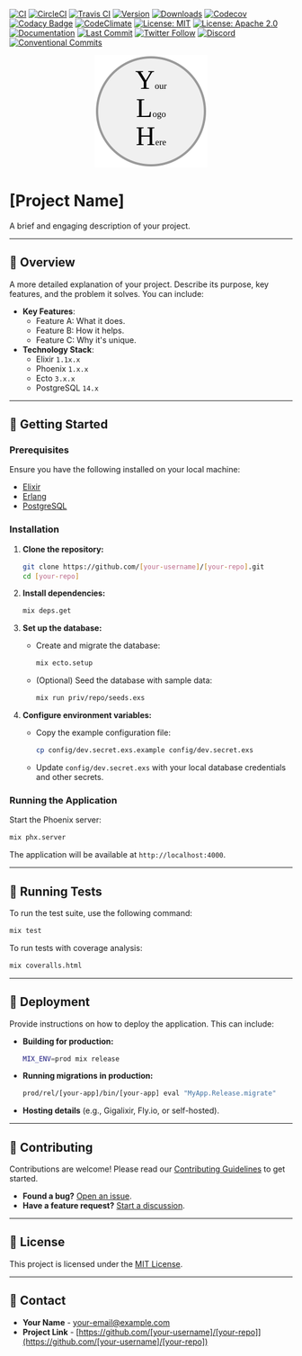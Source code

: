 [![CI](https://github.com/[your-username]/[your-repo]/actions/workflows/ci.yml/badge.svg)](https://github.com/[your-username]/[your-repo]/actions/workflows/ci.yml)
[![CircleCI](https://circleci.com/gh/[your-username]/[your-repo].svg?style=svg)](https://circleci.com/gh/[your-username]/[your-repo])
[![Travis CI](https://travis-ci.org/[your-username]/[your-repo].svg?branch=main)](https://travis-ci.org/[your-username]/[your-repo])
[![Version](https://img.shields.io/hexpm/v/[your-package].svg)](https://hex.pm/packages/[your-package])
[![Downloads](https://img.shields.io/hexpm/dt/[your-package].svg)](https://hex.pm/packages/[your-package])
[![Codecov](https://codecov.io/gh/[your-username]/[your-repo]/branch/main/graph/badge.svg)](https://codecov.io/gh/[your-username]/[your-repo])
[![Codacy Badge](https://app.codacy.com/project/badge/Grade/[your-project-id])](https://www.codacy.com/gh/[your-username]/[your-repo]/dashboard?utm_source=github.com&amp;utm_medium=referral&amp;utm_content=[your-username]/[your-repo]&amp;utm_campaign=Badge_Grade)
[![CodeClimate](https://api.codeclimate.com/v1/badges/[your-badge-id]/maintainability)](https://codeclimate.com/github/[your-username]/[your-repo]/maintainability)
[![License: MIT](https://img.shields.io/badge/License-MIT-yellow.svg)](https://opensource.org/licenses/MIT)
[![License: Apache 2.0](https://img.shields.io/badge/License-Apache%202.0-blue.svg)](https://opensource.org/licenses/Apache-2.0)
[![Documentation](https://img.shields.io/badge/documentation-gray)](https://hexdocs.pm/[your-package])
[![Last Commit](https://img.shields.io/github/last-commit/[your-username]/[your-repo].svg)](https://github.com/[your-username]/[your-repo]/commits/main)
[![Twitter Follow](https://img.shields.io/twitter/follow/[your-twitter-handle].svg?style=social)](https://twitter.com/[your-twitter-handle])
[![Discord](https://img.shields.io/discord/[your-discord-server-id].svg?logo=discord&colorB=7289DA)](https://discord.gg/[your-invite-code])
[![Conventional Commits](https://img.shields.io/badge/Conventional%20Commits-1.0.0-%23FE5196?logo=conventionalcommits&logoColor=white)](https://conventionalcommits.org)

<div align="center">
  <a href="https://your-website.com">
    <img src="../images/your-logo-here.svg" alt="Project Logo" width="200" height="200">
  </a>
</div>

# [Project Name]

A brief and engaging description of your project.</b>

---

## 📖 Overview

A more detailed explanation of your project. Describe its purpose, key features, and the problem it solves. You can include:

- **Key Features**:
  - Feature A: What it does.
  - Feature B: How it helps.
  - Feature C: Why it's unique.
- **Technology Stack**:
  - Elixir `1.1x.x`
  - Phoenix `1.x.x`
  - Ecto `3.x.x`
  - PostgreSQL `14.x`

---

## 🚀 Getting Started

### Prerequisites

Ensure you have the following installed on your local machine:

- [Elixir](https://elixir-lang.org/install.html)
- [Erlang](https://www.erlang.org/downloads)
- [PostgreSQL](https://www.postgresql.org/download/)

### Installation

1. **Clone the repository:**
   ```bash
   git clone https://github.com/[your-username]/[your-repo].git
   cd [your-repo]
   ```

2. **Install dependencies:**
   ```bash
   mix deps.get
   ```

3. **Set up the database:**
   - Create and migrate the database:
     ```bash
     mix ecto.setup
     ```
   - (Optional) Seed the database with sample data:
     ```bash
     mix run priv/repo/seeds.exs
     ```

4. **Configure environment variables:**
   - Copy the example configuration file:
     ```bash
     cp config/dev.secret.exs.example config/dev.secret.exs
     ```
   - Update `config/dev.secret.exs` with your local database credentials and other secrets.

### Running the Application

Start the Phoenix server:

```bash
mix phx.server
```

The application will be available at `http://localhost:4000`.

---

## 🧪 Running Tests

To run the test suite, use the following command:

```bash
mix test
```

To run tests with coverage analysis:

```bash
mix coveralls.html
```

---

## 🚢 Deployment

Provide instructions on how to deploy the application. This can include:

- **Building for production:**
  ```bash
  MIX_ENV=prod mix release
  ```
- **Running migrations in production:**
  ```bash
  prod/rel/[your-app]/bin/[your-app] eval "MyApp.Release.migrate"
  ```
- **Hosting details** (e.g., Gigalixir, Fly.io, or self-hosted).

---

## 🤝 Contributing

Contributions are welcome! Please read our [Contributing Guidelines](CONTRIBUTING.md) to get started.

- **Found a bug?** [Open an issue](https://github.com/[your-username]/[your-repo]/issues).
- **Have a feature request?** [Start a discussion](https://github.com/[your-username]/[your-repo]/discussions).

---

## 📜 License

This project is licensed under the [MIT License](LICENSE).

---

## 📧 Contact

- **Your Name** - [your-email@example.com](mailto:your-email@example.com)
- **Project Link** - [https://github.com/[your-username]/[your-repo]](https://github.com/[your-username]/[your-repo])
